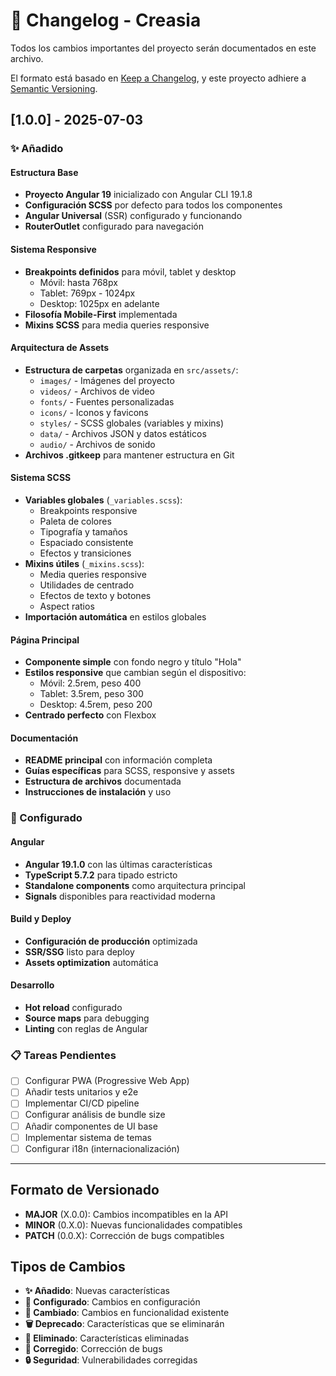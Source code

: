 # 📝 Changelog - Creasia

Todos los cambios importantes del proyecto serán documentados en este archivo.

El formato está basado en [Keep a Changelog](https://keepachangelog.com/es-es/1.0.0/),
y este proyecto adhiere a [Semantic Versioning](https://semver.org/spec/v2.0.0.html).

## [1.0.0] - 2025-07-03

### ✨ Añadido

#### Estructura Base
- **Proyecto Angular 19** inicializado con Angular CLI 19.1.8
- **Configuración SCSS** por defecto para todos los componentes
- **Angular Universal** (SSR) configurado y funcionando
- **RouterOutlet** configurado para navegación

#### Sistema Responsive
- **Breakpoints definidos** para móvil, tablet y desktop
  - Móvil: hasta 768px
  - Tablet: 769px - 1024px
  - Desktop: 1025px en adelante
- **Filosofía Mobile-First** implementada
- **Mixins SCSS** para media queries responsive

#### Arquitectura de Assets
- **Estructura de carpetas** organizada en `src/assets/`:
  - `images/` - Imágenes del proyecto
  - `videos/` - Archivos de video
  - `fonts/` - Fuentes personalizadas
  - `icons/` - Iconos y favicons
  - `styles/` - SCSS globales (variables y mixins)
  - `data/` - Archivos JSON y datos estáticos
  - `audio/` - Archivos de sonido
- **Archivos .gitkeep** para mantener estructura en Git

#### Sistema SCSS
- **Variables globales** (`_variables.scss`):
  - Breakpoints responsive
  - Paleta de colores
  - Tipografía y tamaños
  - Espaciado consistente
  - Efectos y transiciones
- **Mixins útiles** (`_mixins.scss`):
  - Media queries responsive
  - Utilidades de centrado
  - Efectos de texto y botones
  - Aspect ratios
- **Importación automática** en estilos globales

#### Página Principal
- **Componente simple** con fondo negro y título "Hola"
- **Estilos responsive** que cambian según el dispositivo:
  - Móvil: 2.5rem, peso 400
  - Tablet: 3.5rem, peso 300
  - Desktop: 4.5rem, peso 200
- **Centrado perfecto** con Flexbox

#### Documentación
- **README principal** con información completa
- **Guías específicas** para SCSS, responsive y assets
- **Estructura de archivos** documentada
- **Instrucciones de instalación** y uso

### 🔧 Configurado

#### Angular
- **Angular 19.1.0** con las últimas características
- **TypeScript 5.7.2** para tipado estricto
- **Standalone components** como arquitectura principal
- **Signals** disponibles para reactividad moderna

#### Build y Deploy
- **Configuración de producción** optimizada
- **SSR/SSG** listo para deploy
- **Assets optimization** automática

#### Desarrollo
- **Hot reload** configurado
- **Source maps** para debugging
- **Linting** con reglas de Angular

### 📋 Tareas Pendientes

- [ ] Configurar PWA (Progressive Web App)
- [ ] Añadir tests unitarios y e2e
- [ ] Implementar CI/CD pipeline
- [ ] Configurar análisis de bundle size
- [ ] Añadir componentes de UI base
- [ ] Implementar sistema de temas
- [ ] Configurar i18n (internacionalización)

---

## Formato de Versionado

- **MAJOR** (X.0.0): Cambios incompatibles en la API
- **MINOR** (0.X.0): Nuevas funcionalidades compatibles
- **PATCH** (0.0.X): Corrección de bugs compatibles

## Tipos de Cambios

- **✨ Añadido**: Nuevas características
- **🔧 Configurado**: Cambios en configuración
- **🔄 Cambiado**: Cambios en funcionalidad existente
- **🗑️ Deprecado**: Características que se eliminarán
- **🚫 Eliminado**: Características eliminadas
- **🐛 Corregido**: Corrección de bugs
- **🔒 Seguridad**: Vulnerabilidades corregidas
